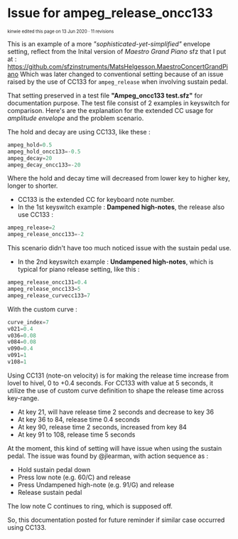 # Issue for ampeg_release_oncc133

<sub><sup>kinwie edited this page on 13 Jun 2020 · 11 revisions</sup></sub>

This is an example of a more _"sophisticated-yet-simplified"_ envelope setting, reflect from the Inital version of _Maestro Grand Piano_ sfz that I put at : <https://github.com/sfzinstruments/MatsHelgesson.MaestroConcertGrandPiano> Which was later changed to conventional setting because of an issue raised by the use of CC133 for `ampeg_release` when involving sustain pedal.

That setting preserved in a test file **"Ampeg_oncc133 test.sfz"** for documentation purpose.
The test file consist of 2 examples in keyswitch for comparison.
Here's are the explanation for the extended CC usage for _amplitude envelope_
and the problem scenario.

The hold and decay are using CC133, like these :

```c
ampeg_hold=0.5
ampeg_hold_oncc133=-0.5
ampeg_decay=20
ampeg_decay_oncc133=-20
```

Where the hold and decay time will decreased from lower key to higher key, longer to shorter.

* CC133 is the extended CC for keyboard note number.
* In the 1st keyswitch example : **Dampened high-notes**, the release also use CC133 :

```c
ampeg_release=2
ampeg_release_oncc133=-2
```

This scenario didn't have too much noticed issue with the sustain pedal use.

* In the 2nd keyswitch example : **Undampened high-notes**,
which is typical for piano release setting, like this :

```c
ampeg_release_oncc131=0.4
ampeg_release_oncc133=5
ampeg_release_curvecc133=7
```

With the custom curve :

```c
curve_index=7
v021=0.4
v036=0.08
v084=0.08
v090=0.4
v091=1
v108=1
```

Using CC131 (note-on velocity) is for making the release time increase from lovel to hivel, 0 to +0.4 seconds. For CC133 with value at 5 seconds, it utilize the use of custom curve definition to shape the release time across key-range.

* At key 21, will have release time 2 seconds and decrease to key 36
* At key 36 to 84, release time 0.4 seconds
* At key 90, release time 2 seconds, increased from key 84
* At key 91 to 108, release time 5 seconds

At the moment, this kind of setting will have issue when using the sustain pedal. The issue was found by @jlearman, with action sequence as :

* Hold sustain pedal down
* Press low note (e.g. 60/C) and release
* Press Undampened high-note (e.g. 91/G) and release
* Release sustain pedal

The low note C continues to ring, which is supposed off.

So, this documentation posted for future reminder if similar case occurred using CC133.

